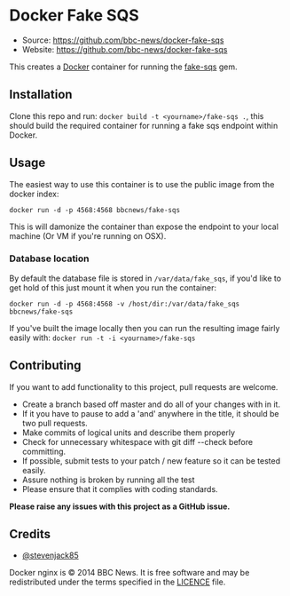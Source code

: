 # Docker Fake SQS

 * Source: https://github.com/bbc-news/docker-fake-sqs
 * Website: https://github.com/bbc-news/docker-fake-sqs

This creates a [Docker](http://docker.io) container for running the [fake-sqs](https://github.com/iain/fake_sqs) gem.


## Installation

Clone this repo and run: `docker build -t <yourname>/fake-sqs .`, this should build
the required container for running a fake sqs endpoint within Docker.


## Usage

The easiest way to use this container is to use the public image from the docker index:

`docker run -d -p 4568:4568 bbcnews/fake-sqs`

This is will damonize the container than expose the endpoint to your local machine (Or VM if you're running on OSX).

### Database location

By default the database file is stored in `/var/data/fake_sqs`, if you'd like to get hold of this just mount it when you run the container:


`docker run -d -p 4568:4568 -v /host/dir:/var/data/fake_sqs bbcnews/fake-sqs`



If you've built the image locally then you can run the resulting image fairly easily with: `docker run -t -i <yourname>/fake-sqs`


## Contributing

If you want to add functionality to this project, pull requests are welcome.

 * Create a branch based off master and do all of your changes with in it.
 * If it you have to pause to add a 'and' anywhere in the title, it should be two pull requests.
 * Make commits of logical units and describe them properly
 * Check for unnecessary whitespace with git diff --check before committing.
 * If possible, submit tests to your patch / new feature so it can be tested easily.
 * Assure nothing is broken by running all the test
 * Please ensure that it complies with coding standards.

**Please raise any issues with this project as a GitHub issue.**


## Credits

 * [@stevenjack85](https://twitter.com/stevenjack85)

Docker nginx is © 2014 BBC News. It is free software and may be redistributed under the terms
specified in the
[LICENCE](https://github.com/bbc-news/docker-fake-sqs/tree/master/LICENCE) file.
